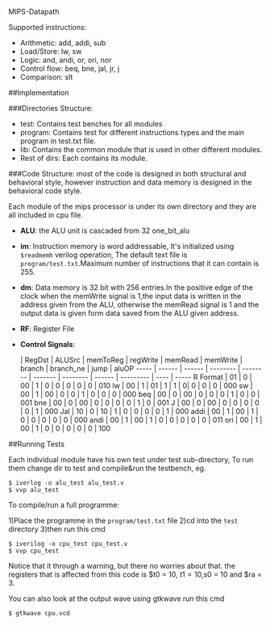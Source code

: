 MIPS-Datapath

Supported instructions:

- Arithmetic: add, addi, sub
- Load/Store: lw, sw
- Logic: and, andi, or, ori, nor
- Control flow: beq, bne, jal, jr, j
- Comparison: slt

##Implementation

###Directories Structure:
 - test: Contains test benches for all modules
 - program: Contains test for different instructions types and the main program in test.txt file.
 - lib: Contains the common module that is used in other different modules.
 - Rest of dirs: Each contains its module.
 
###Code Structure:
  most of the code is designed in both structural and behavioral style, however instruction and data memory
  is designed in the behavioral code style.
  
  Each module of the mips processor is under its own directory and they are all included in cpu file.
  
  - **ALU**: the ALU unit is cascaded from 32 one_bit_alu 

  - **im**: Instruction memory is word addressable, It's initialized using `$readmemh` verilog operation,
  The default text file is `program/test.txt`.Maximum number of instructions that it can contain is 255. 

  - **dm**: Data memory is 32 bit with 256 entries.In the positive edge of the clock when the memWrite signal is 1,the input data is written in the address given from the ALU, otherwise the memRead signal is 1 and the output data is given form data saved from the ALU given address.

  - **RF**: Register File
  
  - **Control Signals**:

      | RegDst | ALUSrc | memToReg | regWrite | memRead | memWrite | branch | branch_ne | jump | aluOP
----- | ------ | ------ | -------- | -------- | ------- | -------- | ------ | --------- | ---- | -----
R Format | 01 | 0 | 00 | 1 | 0 | 0 | 0 | 0  | 0 | 010 
lw | 00 | 1 | 01 | 1 | 1 | 0| 0 | 0  | 0 | 000 
sw | 00 | 1 | 00 | 0 | 0 | 1 | 0 | 0  | 0 | 000 
beq | 00 | 0 | 00 | 0 | 0 | 0 | 1 | 0  | 0 | 001
bne | 00 | 0 | 00 | 0 | 0 | 0 | 0 | 1  | 0 | 001
J | 00 | 0 | 00 | 0 | 0 | 0 | 0 | 0  | 1 | 000
Jal | 10 | 0 | 10 | 1 | 0 | 0 | 0 | 0  | 1 | 000
addi | 00 | 1 | 00 | 1 | 0 | 0 | 0 | 0 | 0 | 000
andi | 00 | 1 | 00 | 1 | 0 | 0 | 0 | 0 | 0 | 011
ori | 00  | 1 | 00 | 1 | 0 | 0 | 0 | 0 | 0 | 100
  
##Running Tests

Each individual module have his own test under test sub-directory,
To run them change dir to test and compile&run the testbench, eg.
    
    $ iverlog -o alu_test alu_test.v
    $ vvp alu_test



To compile/run a full programme:

1)Place the programme in the `program/test.txt` file
2)cd into the `test` directory
3)then run this cmd

    $ iverilog -o cpu_test cpu_test.v 
    $ vvp cpu_test
    
Notice that it through a warning, but there no worries about that. the registers that is affected from this code is $t0 = 10, $t1 = 10 ,$s0 = 10 and $ra = 3.

You can also look at the output wave using gtkwave 
run this cmd

    $ gtkwave cpu.vcd


